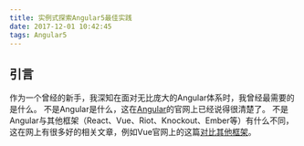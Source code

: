 ```yaml
---
title: 实例式探索Angular5最佳实践
date: 2017-12-01 10:42:45
tags: Angular5
---
```

## 引言
作为一个曾经的新手，我深知在面对无比庞大的Angular体系时，我曾经最需要的是什么。
不是Angular是什么，这在[Angular](https://angular.io)的官网上已经说得很清楚了。
不是Angular与其他框架（React、Vue、Riot、Knockout、Ember等）有什么不同，这在网上有很多好的相关文章，例如Vue官网上的这篇[对比其他框架](https://cn.vuejs.org/v2/guide/comparison.html)。
